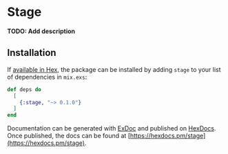 # Stage

**TODO: Add description**

## Installation

If [available in Hex](https://hex.pm/docs/publish), the package can be installed
by adding `stage` to your list of dependencies in `mix.exs`:

```elixir
def deps do
  [
    {:stage, "~> 0.1.0"}
  ]
end
```

Documentation can be generated with [ExDoc](https://github.com/elixir-lang/ex_doc)
and published on [HexDocs](https://hexdocs.pm). Once published, the docs can
be found at [https://hexdocs.pm/stage](https://hexdocs.pm/stage).

